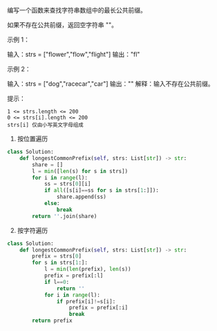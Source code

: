 编写一个函数来查找字符串数组中的最长公共前缀。

如果不存在公共前缀，返回空字符串 ""。

 

示例 1：

输入：strs = ["flower","flow","flight"]
输出："fl"

示例 2：

输入：strs = ["dog","racecar","car"]
输出：""
解释：输入不存在公共前缀。

 

提示：

    1 <= strs.length <= 200
    0 <= strs[i].length <= 200
    strs[i] 仅由小写英文字母组成



1. 按位置遍历

```python
class Solution:
    def longestCommonPrefix(self, strs: List[str]) -> str:
        share = [] 
        l = min([len(s) for s in strs])
        for i in range(l):
            ss = strs[0][i]
            if all([s[i]==ss for s in strs[1:]]):
                share.append(ss)
            else:
                break 
        return ''.join(share)
```



2. 按字符遍历

```python
class Solution:
    def longestCommonPrefix(self, strs: List[str]) -> str:
        prefix = strs[0]
        for s in strs[1:]:
            l = min(len(prefix), len(s))
            prefix = prefix[:l]
            if l==0:
                return ''
            for i in range(l):
                if prefix[i]!=s[i]:
                    prefix = prefix[:i]
                    break 
        return prefix
```

